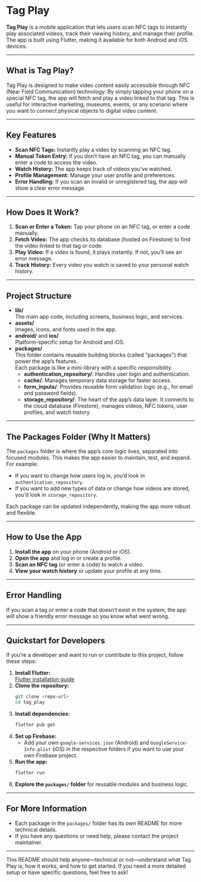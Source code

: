 # Tag Play

**Tag Play** is a mobile application that lets users scan NFC tags to instantly play associated videos, track their viewing history, and manage their profile. The app is built using Flutter, making it available for both Android and iOS devices.

---

## What is Tag Play?

Tag Play is designed to make video content easily accessible through NFC (Near Field Communication) technology. By simply tapping your phone on a special NFC tag, the app will fetch and play a video linked to that tag. This is useful for interactive marketing, museums, events, or any scenario where you want to connect physical objects to digital video content.

---

## Key Features

- **Scan NFC Tags:** Instantly play a video by scanning an NFC tag.
- **Manual Token Entry:** If you don’t have an NFC tag, you can manually enter a code to access the video.
- **Watch History:** The app keeps track of videos you’ve watched.
- **Profile Management:** Manage your user profile and preferences.
- **Error Handling:** If you scan an invalid or unregistered tag, the app will show a clear error message.

---

## How Does It Work?

1. **Scan or Enter a Token:** Tap your phone on an NFC tag, or enter a code manually.
2. **Fetch Video:** The app checks its database (hosted on Firestore) to find the video linked to that tag or code.
3. **Play Video:** If a video is found, it plays instantly. If not, you’ll see an error message.
4. **Track History:** Every video you watch is saved to your personal watch history.

---

## Project Structure

- **lib/**  
  The main app code, including screens, business logic, and services.
- **assets/**  
  Images, icons, and fonts used in the app.
- **android/** and **ios/**  
  Platform-specific setup for Android and iOS.
- **packages/**  
  This folder contains reusable building blocks (called "packages") that power the app’s features.  
  Each package is like a mini-library with a specific responsibility.  
  - **authentication_repository/**: Handles user login and authentication.
  - **cache/**: Manages temporary data storage for faster access.
  - **form_inputs/**: Provides reusable form validation logic (e.g., for email and password fields).
  - **storage_repository/**: The heart of the app’s data layer. It connects to the cloud database (Firestore), manages videos, NFC tokens, user profiles, and watch history.

---

## The Packages Folder (Why It Matters)

The `packages` folder is where the app’s core logic lives, separated into focused modules. This makes the app easier to maintain, test, and expand. For example:

- If you want to change how users log in, you’d look in `authentication_repository`.
- If you want to add new types of data or change how videos are stored, you’d look in `storage_repository`.

Each package can be updated independently, making the app more robust and flexible.

---

## How to Use the App

1. **Install the app** on your phone (Android or iOS).
2. **Open the app** and log in or create a profile.
3. **Scan an NFC tag** (or enter a code) to watch a video.
4. **View your watch history** or update your profile at any time.

---

## Error Handling

If you scan a tag or enter a code that doesn’t exist in the system, the app will show a friendly error message so you know what went wrong.

---

## Quickstart for Developers

If you’re a developer and want to run or contribute to this project, follow these steps:

1. **Install Flutter:**  
   [Flutter installation guide](https://docs.flutter.dev/get-started/install)
2. **Clone the repository:**
   ```bash
   git clone <repo-url>
   cd tag_play
   ```
3. **Install dependencies:**
   ```bash
   flutter pub get
   ```
4. **Set up Firebase:**
   - Add your own `google-services.json` (Android) and `GoogleService-Info.plist` (iOS) in the respective folders if you want to use your own Firebase project.
5. **Run the app:**
   ```bash
   flutter run
   ```
6. **Explore the `packages/` folder** for reusable modules and business logic.

---

## For More Information

- Each package in the `packages/` folder has its own README for more technical details.
- If you have any questions or need help, please contact the project maintainer.

---

This README should help anyone—technical or not—understand what Tag Play is, how it works, and how to get started. If you need a more detailed setup or have specific questions, feel free to ask!

